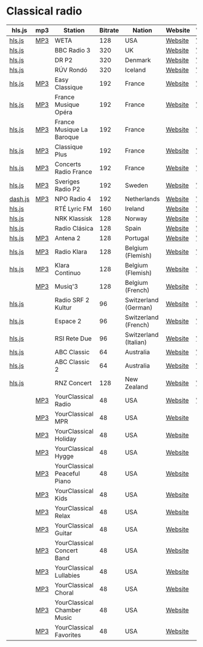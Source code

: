 # Classical radio

<link rel="stylesheet" type="text/css" href="css/markdown.css">
<link rel="shortcut icon" href="ico/favicon.png" type="image/x-icon">

| hls.js | mp3 | Station | Bitrate | Nation | Website | Wikipedia |
| --- | --- | --- | --- | --- | --- | --- |
| [hls.js](/hlsjsaudio.html?stream=https://playerservices.streamtheworld.com/api/livestream-redirect/WETAFM_ADP.m3u8) | [MP3](https://playerservices.streamtheworld.com/api/livestream-redirect/WETAFM.mp3) | WETA | 128 | USA | [Website](https://weta.org/fm/playlists) | [Wikipedia](https://en.wikipedia.org/wiki/WETA_(FM)) |
| [hls.js](/hlsjsaudio.html?stream=https://as-hls-ww-live.akamaized.net/pool_904/live/ww/bbc_radio_three/bbc_radio_three.isml/bbc_radio_three-audio%3d320000.norewind.m3u8) | | BBC Radio 3 | 320 | UK  | [Website](https://www.bbc.co.uk/schedules/p00fzl8t) | [Wikipedia](https://en.wikipedia.org/wiki/BBC_Radio_3) |
| [hls.js](/hlsjsaudio.html?stream=https://drliveradio.akamaized.net/hls/live/2022411/p2/masterab.m3u8) |     | DR P2 | 320 | Denmark | [Website](https://www.dr.dk/radio/p2) | [Wikipedia](https://en.wikipedia.org/wiki/DR_P2) |
| [hls.js](/hlsjsaudio.html?stream=https://ruv-radio-live.akamaized.net/streymi/rondo/rondo.m3u8) |     | RÚV Rondó | 320 | Iceland | [Website](https://www.ruv.is/rondo) | [Wikipedia](https://en.wikipedia.org/wiki/R%C3%9AV#Radio) |
| [hls.js](/hlsjsaudio.html?stream=https://stream.radiofrance.fr/francemusiqueeasyclassique/francemusiqueeasyclassique.m3u8) | [MP3](https://direct.francemusique.fr/live/francemusiqueeasyclassique-hifi.aac) | Easy Classique | 192 | France | [Website](https://www.francemusique.com/) | [Wikipedia](https://en.wikipedia.org/wiki/France_Musique) |
| [hls.js](/hlsjsaudio.html?stream=https://stream.radiofrance.fr/francemusiqueopera/francemusiqueopera.m3u8) | [MP3](https://icecast.radiofrance.fr/francemusiqueopera-hifi.aac) | France Musique Opéra | 192 | France | [Website](https://www.francemusique.fr/radios-thematiques/opera) | [Wikipedia](https://en.wikipedia.org/wiki/France_Musique) |
| [hls.js](/hlsjsaudio.html?stream=https://stream.radiofrance.fr/francemusiquebaroque/francemusiquebaroque.m3u8) | [MP3](https://icecast.radiofrance.fr/francemusiquebaroque-hifi.aac) | France Musique La Baroque | 192 | France | [Website](https://www.francemusique.fr/radios-thematiques/la-baroque) | [Wikipedia](https://en.wikipedia.org/wiki/France_Musique) |
| [hls.js](/hlsjsaudio.html?stream=https://stream.radiofrance.fr/francemusiqueclassiqueplus/francemusiqueclassiqueplus.m3u8) | [MP3](https://direct.francemusique.fr/live/francemusiqueclassiqueplus-hifi.aac) | Classique Plus | 192 | France | [Website](https://www.francemusique.com/) | [Wikipedia](https://en.wikipedia.org/wiki/France_Musique) |
| [hls.js](/hlsjsaudio.html?stream=https://stream.radiofrance.fr/francemusiqueconcertsradiofrance/francemusiqueconcertsradiofrance.m3u8) | [MP3](https://direct.francemusique.fr/live/francemusiqueconcertsradiofrance-hifi.aac) | Concerts Radio France | 192 | France | [Website](https://www.francemusique.com/) | [Wikipedia](https://en.wikipedia.org/wiki/France_Musique) |
| [hls.js](/hlsjsaudio.html?stream=https://live-cdn.sr.se/pool2/p2musik/p2musik.isml/p2musik.m3u8) | [MP3](https://http-live.sr.se/p2musik-mp3-192) | Sveriges Radio P2 | 192 | Sweden | [Website](https://sverigesradio.se/sida/tabla.aspx?programid=2562) | [Wikipedia](https://en.wikipedia.org/wiki/Sveriges_Radio_P2) |
| [dash.js](/dashjsaudio.html?stream=https://npo-nl-ams-p14-am3.cdn.streamgate.nl/eyJ0eXAiOiJKV1QiLCJhbGciOiJIUzI1NiJ9.eyJleHAiOjE3MDc1NzUwOTIsInVyaSI6IlwvbGl2ZVwvbnBvXC91XzNfNFwvbnBvXC9ub2RybVwvZGFzaF91bmVuY3J5cHRlZFwvbnBvLXJhZGlvLTRcLzBcLzBcLzBcL25wby1yYWRpby00LmlzbWwiLCJ2aWV3ZXIiOiJ2aWV3ZXIiLCJyaWQiOiIwYWE3NjQ1In0.g_qbCvfIuBPgUFCoAoZAWocqRQqNYBhH7FrSae4kvg0/live/npo/u_3_4/npo/nodrm/dash_unencrypted/npo-radio-4/0/0/0/npo-radio-4.isml/stream.mpd) | [MP3](https://icecast.omroep.nl/radio4-bb-mp3) | NPO Radio 4 | 192 | Netherlands | [Website](https://www.nporadio4.nl/gids-gemist) | [Wikipedia](https://en.wikipedia.org/wiki/NPO_Radio_4) |
| [hls.js](/hlsjsaudio.html?stream=https://liveaudio.rte.ie/hls-radio/lyric/chunklist.m3u8) | | RTÉ Lyric FM | 160 | Ireland | [Website](https://www.rte.ie/lyricfm/#!) | [Wikipedia](https://en.wikipedia.org/wiki/RT%C3%89_lyric_fm) |
| [hls.js](/hlsjsaudio.html?stream=https://nrk-klassisk.akamaized.net/42/0/hls/nrk-klassisk/playlist.m3u8) |     | NRK Klassisk | 128 | Norway | [Website](https://radio.nrk.no/guide) | [Wikipedia](https://en.wikipedia.org/wiki/NRK_Klassisk) |
| [hls.js](/hlsjsaudio.html?stream=https://rtvelivestreamv6.akamaized.net/rtvesec/rne/rne_r2_main.m3u8) |     | Radio Clásica | 128 | Spain | [Website](http://www.rtve.es/radio/radioclasica/programacion/) | [Wikipedia](https://en.wikipedia.org/wiki/Radio_Cl%C3%A1sica) |
| [hls.js](/hlsjsaudio.html?stream=https://streaming-live.rtp.pt/liveradio/antena280a/playlist.m3u8) | [MP3](http://radiocast.rtp.pt/antena280a.mp3) | Antena 2 | 128 | Portugal | [Website](https://www.rtp.pt/antena2/programacao) | [Wikipedia](https://en.wikipedia.org/wiki/Antena_2_(Portugal)) |
| [hls.js](/hlsjsaudio.html?stream=https://f8e0a3fc90d142e68cd424a56b220f0d.mediatailor.us-east-1.amazonaws.com/v1/manifest/7c1b669ef36eb1e845184b6345b06cd264fc4eb7/5bzs1cW9_vrt-audio-only-v1/1821e9e5-b551-428e-a210-b00c8a2cef1f/0.m3u8) | [MP3](http://icecast.vrtcdn.be/klara-high.mp3) | Radio Klara | 128 | Belgium (Flemish) | [Website](https://klara.be/playlists/dagoverzicht) | [Wikipedia](https://en.wikipedia.org/wiki/Klara_(radio_station)) |
| [hls.js](/hlsjsaudio.html?stream=https://f8e0a3fc90d142e68cd424a56b220f0d.mediatailor.us-east-1.amazonaws.com/v1/manifest/7c1b669ef36eb1e845184b6345b06cd264fc4eb7/5bzs1cW9_vrt-audio-only-v1/dcb44114-599a-4e25-a787-6c5ac7410110/0.m3u8) | [MP3](http://icecast.vrtcdn.be/klaracontinuo-high.mp3) | Klara Continuo | 128 | Belgium (Flemish) | [Website](https://klara.be/playlists/continuo) | [Wikipedia](https://en.wikipedia.org/wiki/Klara_continuo) |
|     | [MP3](https://radios.rtbf.be/musiq3-128.aac) | Musiq'3 | 128 | Belgium (French) | [Website](https://www.rtbf.be/musiq3/grille-programme) | [Wikipedia](https://en.wikipedia.org/wiki/Musiq%273) |
| [hls.js](/hlsjsaudio.html?stream=https://lsaplus.swisstxt.ch/audio/drs2_96.stream/playlist.m3u8) |     | Radio SRF 2 Kultur | 96  | Switzerland (German) | [Website](https://www.srf.ch/radio-srf-2-kultur/programm/musik) | [Wikipedia](https://en.wikipedia.org/wiki/Radio_SRF_2_Kultur) |
| [hls.js](/hlsjsaudio.html?stream=https://lsaplus.swisstxt.ch/audio/espace-2_96.stream/playlist.m3u8) |     | Espace 2 | 96  | Switzerland (French) | [Website](https://www.rts.ch/espace-2/quel-titre/) | [Wikipedia](https://en.wikipedia.org/wiki/Espace_2) |
| [hls.js](/hlsjsaudio.html?stream=https://lsaplus.swisstxt.ch/audio/retedue_96.stream/playlist.m3u8) |     | RSI Rete Due | 96  | Switzerland (Italian) | [Website](https://www.rsi.ch/palinsesto/list/ "https://www.rsi.ch/palinsesto/list/#") | [Wikipedia](https://en.wikipedia.org/wiki/RSI_Rete_Due) |
| [hls.js](/hlsjsaudio.html?stream=https://mediaserviceslive.akamaized.net/hls/live/2038316/classicfmnsw/index.m3u8) |     | ABC Classic | 64  | Australia | [Website](https://www.abc.net.au/classic/programs/schedule/) | [Wikipedia](https://en.wikipedia.org/wiki/ABC_Classic) |
| [hls.js](/hlsjsaudio.html?stream=https://mediaserviceslive.akamaized.net/hls/live/2038317/classic2/index.m3u8) |     | ABC Classic 2 | 64  | Australia | [Website](https://radio.abc.net.au/stations/classic2/live) | [Wikipedia](https://en.wikipedia.org/wiki/ABC_Classic_2) |
| [hls.js](/hlsjsaudio.html?stream=https://radionz.streamguys1.com/concert/concert/playlist.m3u8) | | RNZ Concert | 128 | New Zealand | [Website](https://www.rnz.co.nz/concert/schedules) | [Wikipedia](https://en.wikipedia.org/wiki/RNZ_Concert) |
|     | [MP3](https://ycradio.stream.publicradio.org/ycradio.aac) | YourClassical Radio | 48  | USA | [Website](https://www.yourclassical.org/playlist/classical-24) | [Wikipedia](https://en.wikipedia.org/wiki/Classical_24) |
|     | [MP3](https://cms.stream.publicradio.org/cms.aac) | YourClassical MPR | 48  | USA | [Website](https://www.yourclassical.org/playlist/classical-mpr) |     |
|     | [MP3](https://holiday.stream.publicradio.org/holiday_yc.aac) | YourClassical Holiday | 48  | USA | [Website](https://www.yourclassical.org/playlist/holiday-stream) |     |
|     | [MP3](https://hygge.stream.publicradio.org/hygge.aac) | YourClassical Hygge | 48  | USA | [Website](https://www.yourclassical.org/playlist/hygge-stream) |     |
|     | [MP3](https://peacefulpiano.stream.publicradio.org/peacefulpiano.aac) | YourClassical Peaceful Piano | 48  | USA | [Website](https://www.yourclassical.org/playlist/peaceful-piano-stream) |     |
|     | [MP3](https://classicalkids.stream.publicradio.org/classicalkids.aac) | YourClassical Kids | 48  | USA | [Website](https://www.yourclassical.org/playlist/kids-classical-stream) |     |
|     | [MP3](https://relax.stream.publicradio.org/relax.aac) | YourClassical Relax | 48  | USA | [Website](https://www.yourclassical.org/playlist/relax-stream) |     |
|     | [MP3](https://guitar.stream.publicradio.org/guitar.aac) | YourClassical Guitar | 48  | USA | [Website](https://www.yourclassical.org/playlist/guitar-stream) |     |
|     | [MP3](https://concertband.stream.publicradio.org/concertband.aac) | YourClassical Concert Band | 48  | USA | [Website](https://www.yourclassical.org/playlist/concert-band-stream) |     |
|     | [MP3](https://lullabies.stream.publicradio.org/lullabies.aac) | YourClassical Lullabies | 48  | USA | [Website](https://www.yourclassical.org/playlist/lullabies-stream) |     |
|     | [MP3](https://choral.stream.publicradio.org/choral.aac) | YourClassical Choral | 48  | USA | [Website](https://www.yourclassical.org/playlist/choral-stream) |     |
|     | [MP3](https://chambermusic.stream.publicradio.org/chambermusic.aac) | YourClassical Chamber Music | 48  | USA | [Website](https://www.yourclassical.org/playlist/chamber-music-stream) |     |
|     | [MP3](https://favorites.stream.publicradio.org/favorites.aac) | YourClassical Favorites | 48  | USA | [Website](https://www.yourclassical.org/playlist/favorites-stream) |     |
